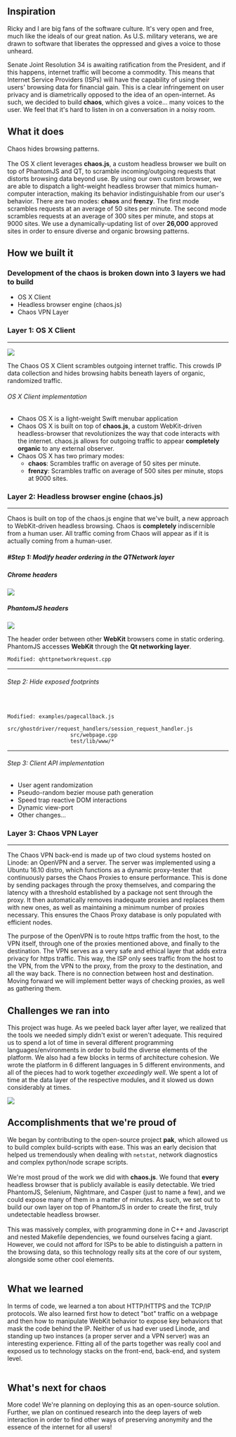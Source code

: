 ## Inspiration
Ricky and I are big fans of the software culture. It's very open and free, much like the ideals of our great nation. As U.S. military veterans, we are drawn to software that liberates the oppressed and gives a voice to those unheard.

Senate Joint Resolution 34 is awaiting ratification from the President, and if this happens, internet traffic will become a commodity. This means that Internet Service Providers (ISPs) will have the capability of using their users' browsing data for financial gain. This is a clear infringement on user privacy and is diametrically opposed to the idea of an open-internet. As such, we decided to build **chaos**, which gives a voice... many voices to the user. We feel that it's hard to listen in on a conversation in a noisy room.


## What it does
Chaos hides browsing patterns.
<br>
<br>
The OS X client leverages **chaos.js**, a custom headless browser we built on top of PhantomJS and QT, to scramble incoming/outgoing requests that distorts browsing data beyond use. By using our own custom browser, we are able to dispatch a light-weight headless browser that mimics human-computer interaction, making its behavior indistinguishable from our user's behavior. There are two modes: **chaos** and **frenzy**. The first mode scrambles requests at an average of 50 sites per minute. The second mode scrambles requests at an average of 300 sites per minute, and stops at 9000 sites. We use a dynamically-updating list of over **26,000** approved sites in order to ensure diverse and organic browsing patterns.
<br>
## How we built it

### Development of the chaos is broken down into **3** layers we had to build
- OS X Client
- Headless browser engine (chaos.js)
- Chaos VPN Layer

### Layer 1:  OS X Client

---
![](http://www.burnamtech.com/chaosViews.png)

The Chaos OS X Client scrambles outgoing internet traffic. This crowds IP data collection and hides browsing habits beneath layers of organic, randomized traffic.

###### OS X Client implementation
- Chaos OS X is a light-weight Swift menubar application
- Chaos OS X is built on top of **chaos.js**, a custom WebKit-driven headless-browser that revolutionizes the way that code interacts with the internet. chaos.js allows for outgoing traffic to appear **completely organic** to any external observer.
- Chaos OS X has two primary modes:
	- **chaos**: Scrambles traffic on average of 50 sites per minute.
	- **frenzy**: Scrambles traffic on average of 500 sites per minute, stops at 9000 sites.


### Layer 2: Headless browser engine (chaos.js)

---
Chaos is built on top of the chaos.js engine that we've built, a new approach to WebKit-driven headless browsing. Chaos is **completely** indiscernible from a human user. All traffic coming from Chaos will appear as if it is actually coming from a human-user.  

##### #Step 1: Modify header ordering in the QTNetwork layer
##### Chrome headers
![](http://www.burnamtech.com/chromeHeaders.png)
##### PhantomJS headers
![](http://www.burnamtech.com/phantomHeaders.png)

The header order between other **WebKit** browsers come in static ordering. PhantomJS accesses **WebKit** through the **Qt networking layer**.

```
Modified: qhttpnetworkrequest.cpp
```

---
###### Step 2: Hide exposed footprints
<br>

```
Modified: examples/pagecallback.js
					src/ghostdriver/request_handlers/session_request_handler.js
					src/webpage.cpp
					test/lib/www/*
```
---
###### Step 3: Client API implementation
- User agent randomization
- Pseudo-random bezier mouse path generation
- Speed trap reactive DOM interactions
-  Dynamic view-port
-  Other changes...


### Layer 3: Chaos VPN Layer
---
The Chaos VPN back-end is made up of two cloud systems hosted on Linode: an OpenVPN and a server. The server was implemented using a Ubuntu 16.10 distro, which functions as a dynamic proxy-tester that continuously parses the Chaos Proxies to ensure performance. This is done by sending packages through the proxy themselves, and comparing the latency with a threshold established by a package not sent through the proxy. It then automatically removes inadequate proxies and replaces them with new ones, as well as maintaining a minimum number of proxies necessary. This ensures the Chaos Proxy database is only populated with efficient nodes.

The purpose of the OpenVPN is to route https traffic from the host, to the VPN itself, through one of the proxies mentioned above, and finally to the destination. The VPN serves as a very safe and ethical layer that adds extra privacy for https traffic. This way, the ISP only sees traffic from the host to the VPN, from the VPN to the proxy, from the proxy to the destination, and all the way back. There is no connection between host and destination.
Moving forward we will implement better ways of checking proxies, as well as gathering them. 



## Challenges we ran into
This project was huge. As we peeled back layer after layer, we realized that the tools we needed simply didn't exist or weren't adequate. This required us to spend a lot of time in several different programming languages/environments in order to build the diverse elements of the platform. We also had a few blocks in terms of architecture cohesion. We wrote the platform in 6 different languages in 5 different environments, and all of the pieces had to work together _exceedingly well_. We spent a lot of time at the data layer of the respective modules, and it slowed us down considerably at times.

![](http://www.burnamtech.com/boards.png)


## Accomplishments that we're proud of
We began by contributing to the open-source project **pak**, which allowed us to build complex build-scripts with ease. This was an early decision that helped us tremendously when dealing with `netstat`, network diagnostics and complex python/node scrape scripts.
<br>
<br>
We're most proud of the work we did with **chaos.js**. We found that **every** headless browser that is publicly available is easily detectable. We tried PhantomJS, Selenium, Nightmare, and Casper (just to name a few), and we could expose many of them in a matter of minutes. As such, we set out to build our own layer on top of PhantomJS in order to create the first, truly undetectable headless browser.
<br>
<br>
This was massively complex, with programming done in C++ and Javascript and nested Makefile dependencies, we found ourselves facing a giant. However, we could not afford for ISPs to be able to distinguish a pattern in the browsing data, so this technology really sits at the core of our system, alongside some other cool elements.
<br>
<br>

## What we learned
In terms of code, we learned a ton about HTTP/HTTPS and the TCP/IP protocols. We also learned first how to detect "bot" traffic on a webpage and then how to manipulate WebKit behavior to expose key behaviors that mask the code behind the IP. Neither of us had ever used Linode, and standing up two instances (a proper server and a VPN server) was an interesting experience. Fitting all of the parts together was really cool and exposed us to technology stacks on the front-end, back-end, and system level.
<br>
<br>

## What's next for chaos
More code! We're planning on deploying this as an open-source solution. Further, we plan on continued research into the deep layers of web interaction in order to find other ways of preserving anonymity and the essence of the internet for all users!
